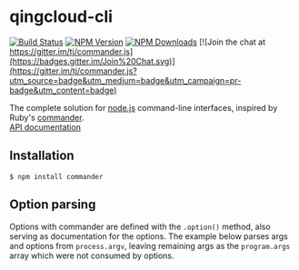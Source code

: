 # qingcloud-cli


[![Build Status](https://travis-ci.org/guozhaolong/qingcloud-cli.svg?branch=master)](http://travis-ci.org/tj/qingcloud-cli)
[![NPM Version](http://img.shields.io/npm/v/qingcloud-cli.svg?style=flat)](https://www.npmjs.org/package/qingcloud-cli)
[![NPM Downloads](https://img.shields.io/npm/dm/qingcloud-cli.svg?style=flat)](https://www.npmjs.org/package/qingcloud-cli)
[![Join the chat at https://gitter.im/tj/commander.js](https://badges.gitter.im/Join%20Chat.svg)](https://gitter.im/tj/commander.js?utm_source=badge&utm_medium=badge&utm_campaign=pr-badge&utm_content=badge)

  The complete solution for [node.js](http://nodejs.org) command-line interfaces, inspired by Ruby's [commander](https://github.com/tj/commander).  
  [API documentation](http://tj.github.com/commander.js/)


## Installation

    $ npm install commander

## Option parsing

 Options with commander are defined with the `.option()` method, also serving as documentation for the options. The example below parses args and options from `process.argv`, leaving remaining args as the `program.args` array which were not consumed by options.
